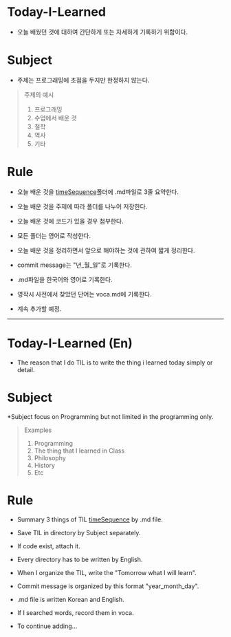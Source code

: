 ﻿# Today-I-Learned

 * 오늘 배웠던 것에 대하여 간단하게 또는 자세하게 기록하기 위함이다.
 
# Subject

 * 주제는 프로그래밍에 초점을 두지만 한정하지 않는다.
 > 주제의 예시
  > 1. 프로그래밍
  > 2. 수업에서 배운 것
  > 3. 철학
  > 4. 역사
  > 5. 기타
# Rule

 * 오늘 배운 것을 [timeSequence](https://github.com/MIR013/Today-I-Learned/tree/master/timeSequence)폴더에 .md파일로 3줄 요약한다.
 * 오늘 배운 것을 주제에 따라 폴더를 나누어 저장한다.
 * 오늘 배운 것에 코드가 있을 경우 첨부한다.
 * 모든 폴더는 영어로 작성한다.
 * 오늘 배운 것을 정리하면서 앞으로 해야하는 것에 관하여 짧게 정리한다.
 * commit message는 "년_월_일"로 기록한다.
 * .md파일을 한국어와 영어로 기록한다.
 * 영작시 사전에서 찾았던 단어는 voca.md에 기록한다.

 * 계속 추가할 예정.
 
 ----------------------------------------------------------------

# Today-I-Learned (En)
 * The reason that I do TIL is to write the thing i learned today simply or detail.
 
# Subject
 *Subject focus on Programming but not limited in the programming only.
 > Examples
  > 1. Programming
  > 2. The thing that I learned in Class
  > 3. Philosophy
  > 4. History
  > 5. Etc

# Rule
 * Summary 3 things of TIL [timeSequence](https://github.com/MIR013/Today-I-Learned/tree/master/timeSequence) by .md file.
 * Save TIL in directory by Subject separately.
 * If code exist, attach it.
 * Every directory has to be written by English.
 * When I organize the TIL, write the "Tomorrow what I will learn".
 * Commit message is organized by this format "year_month_day".
 * .md file is written Korean and English.
 * If I searched words, record them in voca.

 * To continue adding...
